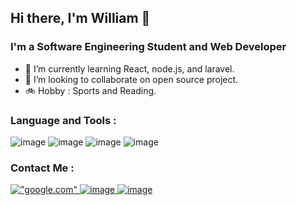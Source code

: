## Hi there, I'm William 👋


### I'm a Software Engineering Student and Web Developer
<!--
**william-nod/william-nod** is a ✨ _special_ ✨ repository because its `README.md` (this file) appears on your GitHub profile.
-->

- 🌱 I’m currently learning React, node.js, and laravel.
- 👯 I’m looking to collaborate on open source project.
- 🚲 Hobby : Sports and Reading.

### Language and Tools :
![image](https://img.shields.io/badge/PHP-777BB4?style=for-the-badge&logo=php&logoColor=white)
![image](https://img.shields.io/badge/JavaScript-323330?style=for-the-badge&logo=javascript&logoColor=F7DF1E)
![image](https://img.shields.io/badge/TypeScript-007ACC?style=for-the-badge&logo=typescript&logoColor=white)
![image](https://img.shields.io/badge/Java-ED8B00?style=for-the-badge&logo=java&logoColor=white)


### Contact Me :
<a href="https://www.instagram.com/william_krn/">

!["google.com"](https://img.shields.io/badge/Instagram-E4405F?style=for-the-badge&logo=instagram&logoColor=white)<a href="https://www.linkedin.com/in/william-nod/">
![image](https://img.shields.io/badge/LinkedIn-0077B5?style=for-the-badge&logo=linkedin&logoColor=white)
<a href="mailto:williamkurniawan1144@gmail.com">
![image](https://img.shields.io/badge/Gmail-D14836?style=for-the-badge&logo=gmail&logoColor=white)



